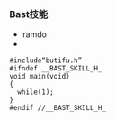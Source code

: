 ### Bast技能

* ramdo
* 
```
#include“butifu.h”
#ifndef __BAST_SKILL_H_
void main(void)
{
  while(1);
}
#endif //__BAST_SKILL_H_
